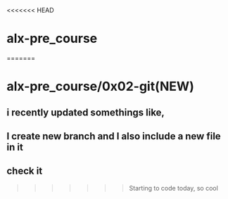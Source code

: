 <<<<<<< HEAD
# alx-pre_course
=======
# alx-pre_course/0x02-git(NEW)
## i recently updated somethings like, 
## I create new branch and I also include a new file in it
## check it
>>>>>>> Starting to code today, so cool
